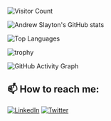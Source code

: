 ![Visitor Count](https://visitor-badge.glitch.me/badge?page_id=Andrewslayton.Andrewslayton)

![Andrew Slayton's GitHub stats](https://github-readme-stats.vercel.app/api?username=Andrewslayton&show_icons=true&theme=radical)

![Top Languages](https://github-readme-stats.vercel.app/api/top-langs/?username=Andrewslayton&layout=compact&theme=radical)

![trophy](https://github-profile-trophy.vercel.app/?username=Andrewslayton)

![GitHub Activity Graph](https://activity-graph.herokuapp.com/graph?username=Andrewslayton&theme=dracula)

<!--START_SECTION:waka-->
<!--END_SECTION:waka-->

## 📫 How to reach me:

[![LinkedIn](https://img.shields.io/badge/LinkedIn-Andrew%20Slayton-blue?style=flat&logo=linkedin)](https://linkedin.com/in/andrewslayton)
[![Twitter](https://img.shields.io/badge/Twitter-Andrew%20Slayton-blue?style=flat&logo=twitter)](https://twitter.com/yourprofile)

<!--
**Andrewslayton/Andrewslayton** is a ✨ _special_ ✨ repository because its `README.md` (this file) appears on your GitHub profile.

Here are some ideas to get you started:

- 🔭 I’m currently working on ...
- 🌱 I’m currently learning ...
- 👯 I’m looking to collaborate on ...
- 🤔 I’m looking for help with ...
- 💬 Ask me about ...
- 📫 How to reach me: ...
- 😄 Pronouns: ...
- ⚡ Fun fact: ...
-->
